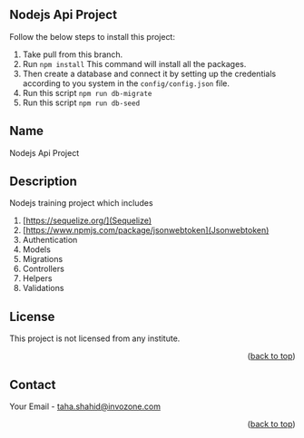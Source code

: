 
<!-- GETTING STARTED -->
## Nodejs Api Project

Follow the below steps to install this project:

1. Take pull from this branch.
2. Run ``` npm install ```  This command will install all the packages.
3. Then create a database and connect it by setting up the credentials according to you system in the ``` config/config.json ``` file.
4. Run this script ``` npm run db-migrate ```
5. Run this script ``` npm run db-seed ```


<!-- Name -->
## Name

Nodejs Api Project

## Description

Nodejs training project which includes

1. [https://sequelize.org/](Sequelize)
2. [https://www.npmjs.com/package/jsonwebtoken](Jsonwebtoken)
3. Authentication 
4. Models
5. Migrations
6. Controllers
7. Helpers
8. Validations

<!-- LICENSE -->
## License

This project is not licensed from any institute.

<p align="right">(<a href="#top">back to top</a>)</p>

<!-- CONTACT -->
## Contact

Your Email - taha.shahid@invozone.com



<p align="right">(<a href="#top">back to top</a>)</p>

